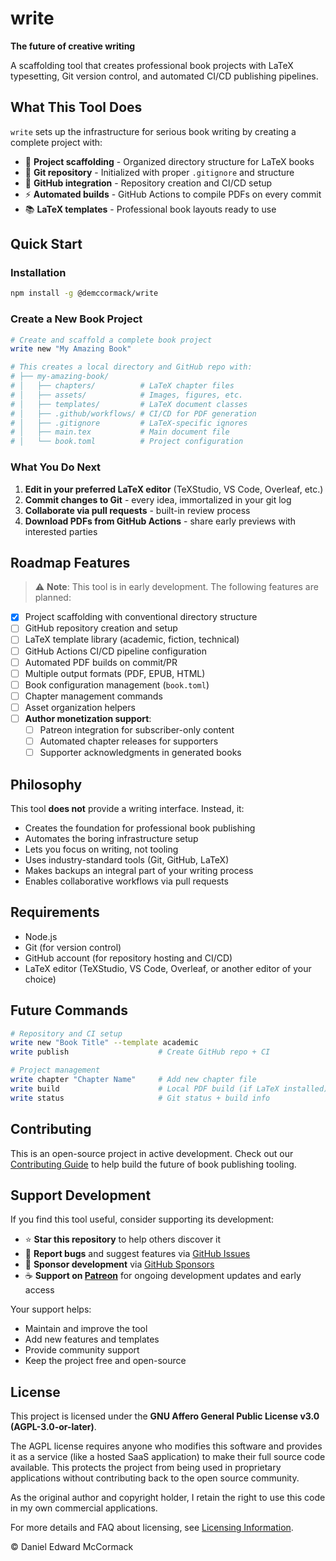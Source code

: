 # write

**The future of creative writing**

A scaffolding tool that creates professional book projects with LaTeX typesetting, Git version control, and automated CI/CD publishing pipelines.

## What This Tool Does

`write` sets up the infrastructure for serious book writing by creating a complete project with:

- 📁 **Project scaffolding** - Organized directory structure for LaTeX books
- 🔄 **Git repository** - Initialized with proper `.gitignore` and structure
- 🚀 **GitHub integration** - Repository creation and CI/CD setup
- ⚡ **Automated builds** - GitHub Actions to compile PDFs on every commit
- 📚 **LaTeX templates** - Professional book layouts ready to use

## Quick Start

### Installation

```bash
npm install -g @demccormack/write
```

### Create a New Book Project

```bash
# Create and scaffold a complete book project
write new "My Amazing Book"

# This creates a local directory and GitHub repo with:
# ├── my-amazing-book/
# │   ├── chapters/          # LaTeX chapter files
# │   ├── assets/            # Images, figures, etc.
# │   ├── templates/         # LaTeX document classes
# │   ├── .github/workflows/ # CI/CD for PDF generation
# │   ├── .gitignore         # LaTeX-specific ignores
# │   ├── main.tex           # Main document file
# │   └── book.toml          # Project configuration
```

### What You Do Next

1. **Edit in your preferred LaTeX editor** (TeXStudio, VS Code, Overleaf, etc.)
2. **Commit changes to Git** - every idea, immortalized in your git log
3. **Collaborate via pull requests** - built-in review process
4. **Download PDFs from GitHub Actions** - share early previews with interested parties

## Roadmap Features

> ⚠️ **Note**: This tool is in early development. The following features are planned:

- [x] Project scaffolding with conventional directory structure
- [ ] GitHub repository creation and setup
- [ ] LaTeX template library (academic, fiction, technical)
- [ ] GitHub Actions CI/CD pipeline configuration
- [ ] Automated PDF builds on commit/PR
- [ ] Multiple output formats (PDF, EPUB, HTML)
- [ ] Book configuration management (`book.toml`)
- [ ] Chapter management commands
- [ ] Asset organization helpers
- [ ] **Author monetization support**:
  - [ ] Patreon integration for subscriber-only content
  - [ ] Automated chapter releases for supporters
  - [ ] Supporter acknowledgments in generated books

## Philosophy

This tool **does not** provide a writing interface. Instead, it:

- Creates the foundation for professional book publishing
- Automates the boring infrastructure setup
- Lets you focus on writing, not tooling
- Uses industry-standard tools (Git, GitHub, LaTeX)
- Makes backups an integral part of your writing process
- Enables collaborative workflows via pull requests

## Requirements

- Node.js
- Git (for version control)
- GitHub account (for repository hosting and CI/CD)
- LaTeX editor (TeXStudio, VS Code, Overleaf, or another editor of your choice)

## Future Commands

```bash
# Repository and CI setup
write new "Book Title" --template academic
write publish                    # Create GitHub repo + CI

# Project management
write chapter "Chapter Name"     # Add new chapter file
write build                      # Local PDF build (if LaTeX installed)
write status                     # Git status + build info
```

## Contributing

This is an open-source project in active development. Check out our [Contributing Guide](CONTRIBUTING.md) to help build the future of book publishing tooling.

## Support Development

If you find this tool useful, consider supporting its development:

- ⭐ **Star this repository** to help others discover it
- 🐛 **Report bugs** and suggest features via [GitHub Issues](https://github.com/demccormack/write/issues)
- 💖 **Sponsor development** via [GitHub Sponsors](https://github.com/sponsors/demccormack)
- ☕ **Support on [Patreon](https://www.patreon.com/demccormack_write)** for ongoing development updates and early access

Your support helps:

- Maintain and improve the tool
- Add new features and templates
- Provide community support
- Keep the project free and open-source

## License

This project is licensed under the **GNU Affero General Public License v3.0 (AGPL-3.0-or-later)**.

The AGPL license requires anyone who modifies this software and provides it as a service (like a hosted SaaS application) to make their full source code available. This protects the project from being used in proprietary applications without contributing back to the open source community.

As the original author and copyright holder, I retain the right to use this code in my own commercial applications.

For more details and FAQ about licensing, see [Licensing Information](LICENSING.md).

© Daniel Edward McCormack
